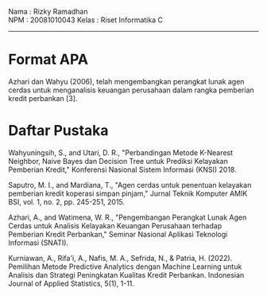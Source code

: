Nama : Rizky Ramadhan <br>
NPM : 20081010043
Kelas : Riset Informatika C <br><hr>

# Format APA <center>
Azhari dan Wahyu (2006), telah mengembangkan perangkat lunak agen cerdas untuk menganalisis keuangan perusahaan dalam rangka pemberian kredit perbankan [3]. <br>

# Daftar Pustaka <center>

Wahyuningsih, S., and Utari, D. R., "Perbandingan Metode K-Nearest
Neighbor, Naive Bayes dan Decision Tree untuk Prediksi Kelayakan
Pemberian Kredit," Konferensi Nasional Sistem Informasi (KNSI)
2018. <br>

Saputro, M. I., and Mardiana, T., "Agen cerdas untuk penentuan
kelayakan pemberian kredit koperasi simpan pinjam," Jurnal Teknik
Komputer AMIK BSI, vol. 1, no. 2, pp. 245-251, 2015. <br>

Azhari, A., and Watimena, W. R., "Pengembangan Perangkat Lunak
Agen Cerdas untuk Analisis Kelayakan Keuangan Perusahaan terhadap
Pemberian Kredit Perbankan," Seminar Nasional Aplikasi Teknologi
Informasi (SNATI). <br>

Kurniawan, A., Rifa'i, A., Nafis, M. A., Sefrida, N., & Patria, H.
(2022). Pemilihan Metode Predictive Analytics dengan Machine
Learning untuk Analisis dan Strategi Peningkatan Kualitas Kredit
Perbankan. Indonesian Journal of Applied Statistics, 5(1), 1-11. <br>
